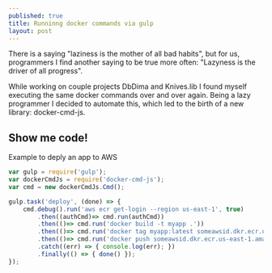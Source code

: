 ```yaml
---
published: true
title: Runninng docker commands via gulp
layout: post
---
```

There is a saying "laziness is the mother of all bad habits", but for us, programmers I find another saying to be true more often: "Lazyness is the driver of  all progress".

While working on couple projects DbDima and Knives.lib I found myself executing the same docker commands over and over again. Being a lazy programmer I decided to automate this, which led to the birth of a new library: docker-cmd-js.

## Show me code!
Example to deply an app to AWS
```javascript
var gulp = require('gulp');
var dockerCmdJs = require('docker-cmd-js');
var cmd = new dockerCmdJs.Cmd();

gulp.task('deploy', (done) => {
    cmd.debug().run('aws ecr get-login --region us-east-1', true)
        .then((authCmd)=> cmd.run(authCmd))
        .then(()=> cmd.run('docker build -t myapp .'))
        .then(()=> cmd.run('docker tag myapp:latest someawsid.dkr.ecr.us-east-1.amazonaws.com/myapp:latest'))
        .then(()=> cmd.run('docker push someawsid.dkr.ecr.us-east-1.amazonaws.com/myapp:latest'))
        .catch((err) => { console.log(err); })
        .finally(() => { done() });
});
```